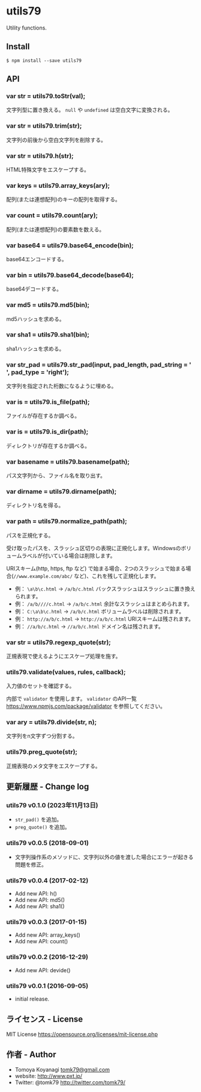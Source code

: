# utils79

Utility functions.

## Install

```
$ npm install --save utils79
```

## API

### var str = utils79.toStr(val);

文字列型に置き換える。 `null` や `undefined` は空白文字に変換される。

### var str = utils79.trim(str);

文字列の前後から空白文字列を削除する。

### var str = utils79.h(str);

HTML特殊文字をエスケープする。

### var keys = utils79.array_keys(ary);

配列(または連想配列)のキーの配列を取得する。

### var count = utils79.count(ary);

配列(または連想配列)の要素数を数える。

### var base64 = utils79.base64_encode(bin);

base64エンコードする。

### var bin = utils79.base64_decode(base64);

base64デコードする。

### var md5 = utils79.md5(bin);

md5ハッシュを求める。

### var sha1 = utils79.sha1(bin);

sha1ハッシュを求める。

### var str_pad = utils79.str_pad(input, pad_length, pad_string = ' ', pad_type = 'right');

文字列を指定された桁数になるように埋める。

### var is = utils79.is_file(path);

ファイルが存在するか調べる。

### var is = utils79.is_dir(path);

ディレクトリが存在するか調べる。

### var basename = utils79.basename(path);

パス文字列から、ファイル名を取り出す。

### var dirname = utils79.dirname(path);

ディレクトリ名を得る。

### var path = utils79.normalize_path(path);

パスを正規化する。

受け取ったパスを、スラッシュ区切りの表現に正規化します。Windowsのボリュームラベルが付いている場合は削除します。

URIスキーム(http, https, ftp など) で始まる場合、2つのスラッシュで始まる場合(`//www.example.com/abc/` など)、これを残して正規化します。

 - 例： `\a\b\c.html` → `/a/b/c.html` バックスラッシュはスラッシュに置き換えられます。
 - 例： `/a/b////c.html` → `/a/b/c.html` 余計なスラッシュはまとめられます。
 - 例： `C:\a\b\c.html` → `/a/b/c.html` ボリュームラベルは削除されます。
 - 例： `http://a/b/c.html` → `http://a/b/c.html` URIスキームは残されます。
 - 例： `//a/b/c.html` → `//a/b/c.html` ドメイン名は残されます。

### var str = utils79.regexp_quote(str);

正規表現で使えるようにエスケープ処理を施す。

### utils79.validate(values, rules, callback);

入力値のセットを確認する。

内部で `validator` を使用します。
`validator` のAPI一覧 https://www.npmjs.com/package/validator を参照してください。

### var ary = utils79.divide(str, n);

文字列をn文字ずつ分割する。

### utils79.preg_quote(str);

正規表現のメタ文字をエスケープする。


## 更新履歴 - Change log

### utils79 v0.1.0 (2023年11月13日)

- `str_pad()` を追加。
- `preg_quote()` を追加。

### utils79 v0.0.5 (2018-09-01)

- 文字列操作系のメソッドに、文字列以外の値を渡した場合にエラーが起きる問題を修正。

### utils79 v0.0.4 (2017-02-12)

- Add new API: h()
- Add new API: md5()
- Add new API: sha1()

### utils79 v0.0.3 (2017-01-15)

- Add new API: array_keys()
- Add new API: count()

### utils79 v0.0.2 (2016-12-29)

- Add new API: devide()

### utils79 v0.0.1 (2016-09-05)

- initial release.


## ライセンス - License

MIT License https://opensource.org/licenses/mit-license.php


## 作者 - Author

- Tomoya Koyanagi <tomk79@gmail.com>
- website: <http://www.pxt.jp/>
- Twitter: @tomk79 <http://twitter.com/tomk79/>
